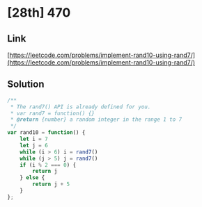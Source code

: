 # [28th] 470

<a name="RVkLc"></a>
## Link
[https://leetcode.com/problems/implement-rand10-using-rand7/](https://leetcode.com/problems/implement-rand10-using-rand7/)
<a name="SKJbo"></a>
## Solution
```javascript
/**
 * The rand7() API is already defined for you.
 * var rand7 = function() {}
 * @return {number} a random integer in the range 1 to 7
 */
var rand10 = function() {
    let i = 7
    let j = 6
    while (i > 6) i = rand7()
    while (j > 5) j = rand7()
    if (i % 2 === 0) { 
        return j
    } else {
        return j + 5
    }    
};
```
